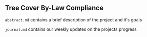 ## Tree Cover By-Law Compliance

`abstract.md` contains a brief description of the project and it's goals

`journal.md` contains our weekly updates on the projects progress
